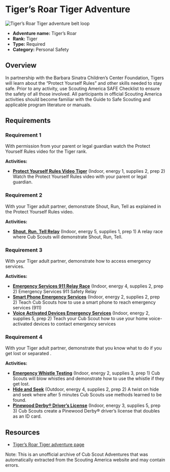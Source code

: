 # Tiger’s Roar Tiger Adventure

![Tiger’s Roar Tiger adventure belt loop](images/tiger’s-roar.jpg)

- **Adventure name:** Tiger’s Roar
- **Rank:** Tiger
- **Type:** Required
- **Category:** Personal Safety

## Overview

In partnership with the Barbara Sinatra Children’s Center Foundation, Tigers will learn about the “Protect Yourself Rules” and other skills needed to stay safe. Prior to any activity, use Scouting America SAFE Checklist to ensure the safety of all those involved. All participants in official Scouting America activities should become familiar with the Guide to Safe Scouting and applicable program literature or manuals.

## Requirements

### Requirement 1

With permission from your parent or legal guardian watch the Protect Yourself Rules video for the Tiger rank.

**Activities:**

- **[Protect Yourself Rules Video Tiger](https://www.scouting.org/cub-scout-activities/protect-yourself-rules-video-tiger/)** (Indoor, energy 1, supplies 2, prep 2)
  Watch the Protect Yourself Rules video with your parent or legal guardian.

### Requirement 2

With your Tiger adult partner, demonstrate Shout, Run, Tell as explained in the Protect Yourself Rules video.

**Activities:**

- **[Shout, Run, Tell Relay](https://www.scouting.org/cub-scout-activities/shout-run-tell-relay/)** (Indoor, energy 5, supplies 1, prep 1)
  A relay race where Cub Scouts will  demonstrate  Shout, Run, Tell.

### Requirement 3

With your Tiger adult partner, demonstrate how to access emergency services.

**Activities:**

- **[Emergency Services 911 Relay Race](https://www.scouting.org/cub-scout-activities/emergency-services-911-relay-race/)** (Indoor, energy 4, supplies 2, prep 2)
  Emergency Services 911 Safety Relay
- **[Smart Phone Emergency Services](https://www.scouting.org/cub-scout-activities/smart-phone-emergency-services/)** (Indoor, energy 2, supplies 2, prep 2)
  Teach Cub Scouts how to use a smart phone to reach emergency services (911)
- **[Voice Activated Devices Emergency Services](https://www.scouting.org/cub-scout-activities/voice-activated-devices-emergency-services/)** (Indoor, energy 2, supplies 5, prep 2)
  Teach your Cub Scout how to use your home voice-activated devices to contact emergency services

### Requirement 4

With your Tiger adult partner, demonstrate that you know what to do if you get lost or separated .

**Activities:**

- **[Emergency Whistle Testing](https://www.scouting.org/cub-scout-activities/emergency-whistle-testing/)** (Indoor, energy 2, supplies 3, prep 1)
  Cub Scouts will blow whistles and  demonstrate  how to use the whistle if they get lost.
- **[Hide and Seek](https://www.scouting.org/cub-scout-activities/hide-and-seek/)** (Outdoor, energy 4, supplies 2, prep 2)
  A twist on  hide  and seek where after 5 minutes Cub Scouts use methods learned to be found.
- **[Pinewood Derby® Driver’s License](https://www.scouting.org/cub-scout-activities/pinewood-derby-drivers-license/)** (Indoor, energy 3, supplies 5, prep 3)
  Cub Scouts create a Pinewood Derby® driver’s license that doubles as an ID card.


## Resources

- [Tiger’s Roar Tiger adventure page](https://www.scouting.org/cub-scout-adventures/tigers-roar/)

Note: This is an unofficial archive of Cub Scout Adventures that was automatically extracted from the Scouting America website and may contain errors.